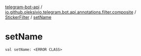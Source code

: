 [telegram-bot-api](../../index.md) / [io.github.oleksivio.telegram.bot.api.annotations.filter.composite](../index.md) / [StickerFilter](index.md) / [setName](./set-name.md)

# setName

`val setName: <ERROR CLASS>`